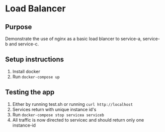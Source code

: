 # Load Balancer
## Purpose
Demonstrate the use of nginx as a basic load blancer to service-a, service-b and service-c.

## Setup instructions
1. Install docker
2. Run `docker-compose up`

## Testing the app
1. Either by running test.sh or running `curl http://localhost`
2. Services return with unique instance id's
3. Run `docker-compose stop servicea serviceb`
4. All traffic is now directed to servicec and should return only one instance-id
